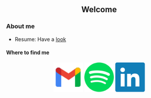 <h2 align="center"> Welcome  </h2>


### About me 

* Resume: Have a [look](https://github.com/Aakash-kaushik/Aakash-kaushik/blob/master/Resume.pdf)

<h4> Where to find me </h4> 
<p align="center">
  <a href="mailto:aryanrawat2001@gmail.com?subject = Hello from your GitHub README&body = Message"><img src="./images/gmail.svg" height="80px" width="80px" alt="Gmail" ></a>
    <a href="https://open.spotify.com/user/nu45gm4u9aahlsxhzt2vpige5?si=NpVR2X_rQlKyYlRLk9bdgA"><img src="./images/spotify.svg" height="80px" width="80px" alt="Spotify"></a>
  <a href="https://www.linkedin.com/in/kaushikaakash7539/"><img src="./images/linkedIn.svg" height="80px" width="80px" alt="LinkedIn"></a>
</p>